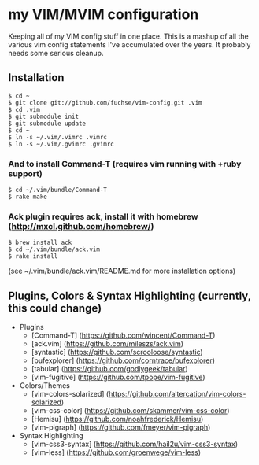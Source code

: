 # my VIM/MVIM configuration

Keeping all of my VIM config stuff in one place. This is a mashup of all the various vim config statements I've accumulated over the years. It probably needs some serious cleanup.

## Installation

    $ cd ~
    $ git clone git://github.com/fuchse/vim-config.git .vim
    $ cd .vim
    $ git submodule init
    $ git submodule update
    $ cd ~
    $ ln -s ~/.vim/.vimrc .vimrc
    $ ln -s ~/.vim/.gvimrc .gvimrc

### And to install Command-T (requires vim running with +ruby support)

    $ cd ~/.vim/bundle/Command-T
    $ rake make

### Ack plugin requires ack, install it with homebrew (http://mxcl.github.com/homebrew/)

    $ brew install ack
    $ cd ~/.vim/bundle/ack.vim
    $ rake install
    
(see ~/.vim/bundle/ack.vim/README.md for more installation options)


## Plugins, Colors & Syntax Highlighting (currently, this could change)
  * Plugins
    * [Command-T] (https://github.com/wincent/Command-T)
    * [ack.vim] (https://github.com/mileszs/ack.vim)
    * [syntastic] (https://github.com/scrooloose/syntastic)
    * [bufexplorer] (https://github.com/corntrace/bufexplorer)
    * [tabular] (https://github.com/godlygeek/tabular)
    * [vim-fugitive] (https://github.com/tpope/vim-fugitive)
  * Colors/Themes
    * [vim-colors-solarized] (https://github.com/altercation/vim-colors-solarized)
    * [vim-css-color] (https://github.com/skammer/vim-css-color)
    * [Hemisu] (https://github.com/noahfrederick/Hemisu)
    * [vim-pigraph] (https://github.com/fmeyer/vim-pigraph)
  * Syntax Highlighting
    * [vim-css3-syntax] (https://github.com/hail2u/vim-css3-syntax)
    * [vim-less] (https://github.com/groenwege/vim-less)
